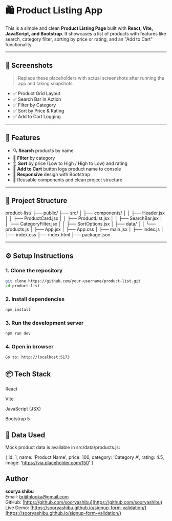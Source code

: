 # 🛍️ Product Listing App

This is a simple and clean **Product Listing Page** built with **React, Vite, JavaScript, and Bootstrap**. It showcases a list of products with features like search, category filter, sorting by price or rating, and an "Add to Cart" functionality.

---

## 📸 Screenshots

> Replace these placeholders with actual screenshots after running the app and taking snapshots.

- ✅ Product Grid Layout  
- ✅ Search Bar in Action  
- ✅ Filter by Category  
- ✅ Sort by Price & Rating  
- ✅ Add to Cart Logging

---

## 🚀 Features

- 🔍 **Search** products by name
- 🧩 **Filter** by category
- ↕️ **Sort** by price (Low to High / High to Low) and rating
- 🛒 **Add to Cart** button logs product name to console
- 📱 **Responsive** design with Bootstrap
- 🧱 Reusable components and clean project structure

---

## 🧾 Project Structure

product-list/
├── public/
├── src/
│ ├── components/
│ │ ├── Header.jsx
│ │ ├── ProductCard.jsx
│ │ ├── ProductList.jsx
│ │ ├── SearchBar.jsx
│ │ ├── CategoryFilter.jsx
│ │ ├── SortOptions.jsx
│ ├── data/
│ │ └── products.js
│ ├── App.jsx
│ ├── App.css
│ ├── main.jsx
│ ├── index.js
│ ├── index.css
├── index.html
├── package.json



---

## ⚙️ Setup Instructions

### 1. Clone the repository

```bash
git clone https://github.com/your-username/product-list.git
cd product-list
```

### 2. Install dependencies
```bash
npm install
```
### 3. Run the development server
```bash
npm run dev
```
 ### 4. Open in browser
```bash
Go to: http://localhost:5173
```

## 📦 Tech Stack
React

Vite

JavaScript (JSX)

Bootstrap 5

## 📂 Data Used
Mock product data is available in src/data/products.js:

{
  id: 1,
  name: 'Product Name',
  price: 100,
  category: 'Category A',
  rating: 4.5,
  image: 'https://via.placeholder.com/150'
}


## Author

**soorya shibu**  
Email: brijithlooka@gmail.com  
GitHub: [https://github.com/sooryashibu](https://github.com/sooryashibu)  
Live Demo: [https://sooryashibu.github.io/signup-form-validation/](https://sooryashibu.github.io/signup-form-validation/)
